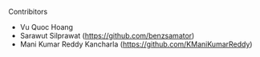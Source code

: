 Contribitors

- Vu Quoc Hoang
- Sarawut Silprawat (https://github.com/benzsamator)
- Mani Kumar Reddy Kancharla (https://github.com/KManiKumarReddy)
